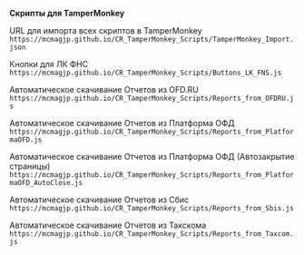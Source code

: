 **Скрипты для TamperMonkey**

URL для импорта всех скриптов в TamperMonkey
`https://mcmagjp.github.io/CR_TamperMonkey_Scripts/TamperMonkey_Import.json`



Кнопки для ЛК ФНС
`https://mcmagjp.github.io/CR_TamperMonkey_Scripts/Buttons_LK_FNS.js`

Автоматическое скачивание Отчетов из OFD.RU
`https://mcmagjp.github.io/CR_TamperMonkey_Scripts/Reports_from_OFDRU.js`

Автоматическое скачивание Отчетов из Платформа ОФД
`https://mcmagjp.github.io/CR_TamperMonkey_Scripts/Reports_from_PlatformaOFD.js`

Автоматическое скачивание Отчетов из Платформа ОФД (Автозакрытие страницы)
`https://mcmagjp.github.io/CR_TamperMonkey_Scripts/Reports_from_PlatformaOFD_AutoClose.js`

Автоматическое скачивание Отчетов из Сбис
`https://mcmagjp.github.io/CR_TamperMonkey_Scripts/Reports_from_Sbis.js`

Автоматическое скачивание Отчетов из Такскома
`https://mcmagjp.github.io/CR_TamperMonkey_Scripts/Reports_from_Taxcom.js`
